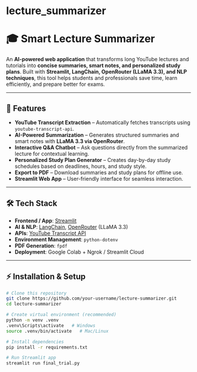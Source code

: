 # lecture_summarizer
# 🎓 Smart Lecture Summarizer  

An **AI-powered web application** that transforms long YouTube lectures and tutorials into **concise summaries, smart notes, and personalized study plans**. Built with **Streamlit, LangChain, OpenRouter (LLaMA 3.3), and NLP techniques**, this tool helps students and professionals save time, learn efficiently, and prepare better for exams.  

---

## 🚀 Features  
- **YouTube Transcript Extraction** – Automatically fetches transcripts using `youtube-transcript-api`.  
- **AI-Powered Summarization** – Generates structured summaries and smart notes with **LLaMA 3.3 via OpenRouter**.  
- **Interactive Q&A Chatbot** – Ask questions directly from the summarized lecture for contextual learning.  
- **Personalized Study Plan Generator** – Creates day-by-day study schedules based on deadlines, hours, and study style.  
- **Export to PDF** – Download summaries and study plans for offline use.  
- **Streamlit Web App** – User-friendly interface for seamless interaction.  

---

## 🛠️ Tech Stack  
- **Frontend / App**: [Streamlit](https://streamlit.io/)  
- **AI & NLP**: [LangChain](https://www.langchain.com/), [OpenRouter](https://openrouter.ai/) (LLaMA 3.3)  
- **APIs**: [YouTube Transcript API](https://pypi.org/project/youtube-transcript-api/)  
- **Environment Management**: `python-dotenv`  
- **PDF Generation**: `fpdf`  
- **Deployment**: Google Colab + Ngrok / Streamlit Cloud  

---

## ⚡ Installation & Setup  

```bash
# Clone this repository
git clone https://github.com/your-username/lecture-summarizer.git
cd lecture-summarizer

# Create virtual environment (recommended)
python -m venv .venv
.venv\Scripts\activate   # Windows
source .venv/bin/activate   # Mac/Linux

# Install dependencies
pip install -r requirements.txt

# Run Streamlit app
streamlit run final_trial.py
